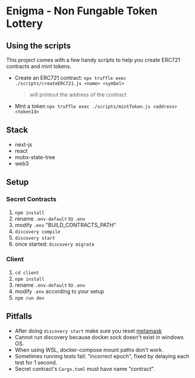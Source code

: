 # Enigma - Non Fungable Token Lottery

## Using the scripts

This project comes with a few handy scripts to help you create ERC721 contracts and mint tokens.

* Create an ERC721 contract:
  `npx truffle exec ./scripts/createERC721.js <name> <symbol>`
  > will printout the address of the contract

* Mint a token
  `npx truffle exec ./scripts/mintToken.js <address> <tokenId>`

## Stack

* next-js
* react
* mobx-state-tree
* web3

## Setup

### Secret Contracts
1. `npm install`
2. rename `.env-default` to `.env`
3. modify `.env` "BUILD_CONTRACTS_PATH"
4. `discovery compile`
5. `discovery start`
6. once started: `discovery migrate`

### Client
1. `cd client`
2. `npm install`
3. rename `.env-default` to `.env`
4. modify `.env` according to your setup
5. `npm run dev`

## Pitfalls
- After doing `discovery start` make sure you reset [metamask](https://ethereum.stackexchange.com/questions/44311/reset-metamask-nonce)
- Cannot run discovery because docker.sock doesn't exist in windows OS.
- When using WSL, docker-compose mount paths don't work.
- Sometimes running tests fail: "incorrect epoch", fixed by delaying each test for 1 second.
- Secret contract's `Cargo.toml` must have name "contract".